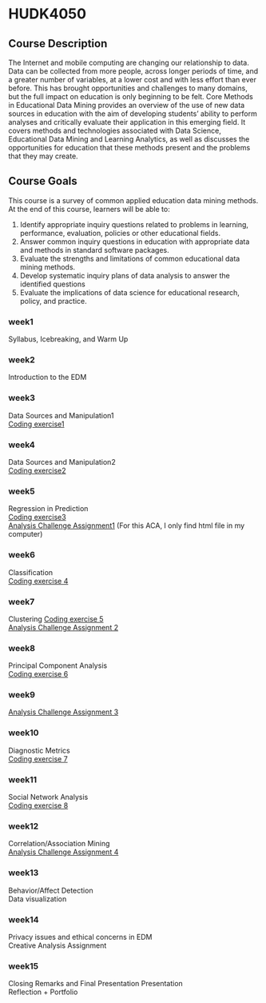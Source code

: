 # HUDK4050
## Course Description
The Internet and mobile computing are changing our relationship to data. Data can be collected from more people, across longer periods of time, and a greater number of variables, at a lower cost and with less effort than ever before. This has brought opportunities and challenges to many domains, but the full impact on education is only beginning to be felt. Core Methods in Educational Data Mining provides an overview of the use of new data sources in education with the aim of developing students’ ability to perform analyses and critically evaluate their application in this emerging field. It covers methods and technologies associated with Data Science, Educational Data Mining and Learning Analytics, as well as discusses the opportunities for education that these methods present and the problems that they may create.
## Course Goals
This course is a survey of common applied education data mining methods. At the end of this course, 
learners will be able to:
1. Identify appropriate inquiry questions related to problems in learning, performance, evaluation, policies 
or other educational fields.
2. Answer common inquiry questions in education with appropriate data and methods in standard 
software packages.
3. Evaluate the strengths and limitations of common educational data mining methods.
4. Develop systematic inquiry plans of data analysis to answer the identified questions
5. Evaluate the implications of data science for educational research, policy, and practice.

### week1
Syllabus, Icebreaking, and Warm Up
### week2
Introduction to the EDM 
### week3
Data Sources and Manipulation1  
[Coding exercise1](https://github.com/shellydaiii/HUDK4050/blob/main/ICE1_Tianyi%20DAI.ipynb) 
### week4 
Data Sources and Manipulation2  
[Coding exercise2](https://github.com/shellydaiii/HUDK4050/blob/main/ICE2_Tianyi%20DAI.ipynb)
### week5 
Regression in Prediction  
[Coding exercise3](https://github.com/shellydaiii/HUDK4050/blob/main/ICE3_Tianyi%20DAI.ipynb)  
[Analysis Challenge Assignment1](https://github.com/shellydaiii/HUDK4050/blob/main/ACA1_Tianyi%20DAI.html) (For this ACA, I only find html file in my computer)
### week6
Classification  
[Coding exercise 4](https://github.com/shellydaiii/HUDK4050/blob/main/ICE4_Tianyi%20DAI.ipynb)
### week7 
Clustering 
[Coding exercise 5](https://github.com/shellydaiii/HUDK4050/blob/main/ICE5%20Tianyi%20DAI.ipynb)  
[Analysis Challenge Assignment 2](https://github.com/shellydaiii/HUDK4050/blob/main/ACA2%20Tianyi%20DAI.ipynb)
### week8 
Principal Component Analysis  
[Coding exercise 6](https://github.com/shellydaiii/HUDK4050/blob/main/ICE6_Tianyi%20Dai.ipynb)
### week9 
[Analysis Challenge Assignment 3](https://github.com/shellydaiii/HUDK4050/blob/main/ACA3%20Tianyi%20DAI.ipynb)
### week10 
Diagnostic Metrics  
[Coding exercise 7](https://github.com/shellydaiii/HUDK4050/blob/main/ICE7_Tianyi%20Dai.ipynb)
### week11 
Social Network Analysis  
[Coding exercise 8](https://github.com/shellydaiii/HUDK4050/blob/main/ICE8_Tianyi%20Dai.ipynb)
### week12 
Correlation/Association Mining  
[Analysis Challenge Assignment 4](https://github.com/shellydaiii/HUDK4050/blob/main/ACA4_Tianyi%20Dai.ipynb)
### week13 
Behavior/Affect Detection  
Data visualization
### week14 
Privacy issues and ethical concerns in EDM  
Creative Analysis Assignment
### week15 
Closing Remarks and Final Presentation Presentation  
Reflection + Portfolio
